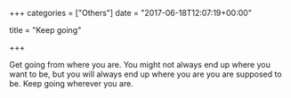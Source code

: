 +++
categories = ["Others"]
date = "2017-06-18T12:07:19+00:00"

title = "Keep going"

+++


Get going from where you are. You might not always end up where you want to be, but you will always end up where you are you are supposed to be. Keep going wherever you are.